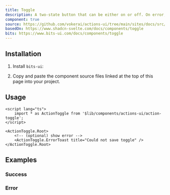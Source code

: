 ```yaml
---
title: Toggle
description: A two-state button that can be either on or off. On error, reverts to the original state and alerts the user.
component: true
source: https://github.com/vokerai/actions-ui/tree/main/sites/docs/src/lib/registry/default/ui/toggle
basedOn: https://www.shadcn-svelte.com/docs/components/toggle
bits: https://www.bits-ui.com/docs/components/toggle
---
```


<script>
  import { ComponentPreview, ManualInstall, PMAddComp, PMInstall } from '$lib/components/docs';
</script>

<ComponentPreview name="toggle-error">

<div />

</ComponentPreview>

## Installation

<PMAddComp name="toggle" />

<ManualInstall>

1. Install `bits-ui`:

<PMInstall command="bits-ui" />

2. Copy and paste the component source files linked at the top of this page into your project.

</ManualInstall>

## Usage

```svelte
<script lang="ts">
    import * as ActionToggle from '$lib/components/actions-ui/action-toggle';
</script>

<ActionToggle.Root>
    <!-- (optional) show error -->
    <ActionToggle.ErrorToast title="Could not save toggle" />
</ActionToggle.Root>
```

## Examples

### Success

<ComponentPreview name="toggle-success">

<div />

</ComponentPreview>

### Error

<ComponentPreview name="toggle-error">

<div />

</ComponentPreview>
